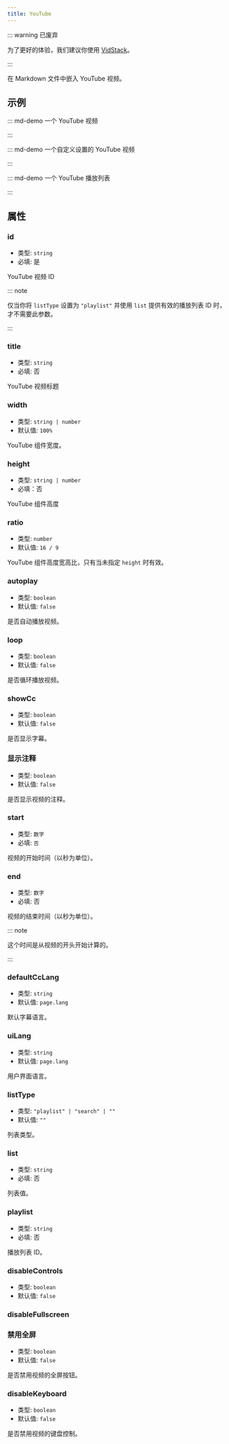 ```yaml
---
title: YouTube
---
```


::: warning 已废弃

为了更好的体验，我们建议你使用 [VidStack](./vid-stack.md)。

:::

在 Markdown 文件中嵌入 YouTube 视频。

<!-- more -->

## 示例

<!-- #region demo -->

::: md-demo 一个 YouTube 视频

<YouTube id="0JJPfz5dg20" />

:::

::: md-demo 一个自定义设置的 YouTube 视频

<YouTube id="0JJPfz5dg20" disable-fullscreen />

:::

::: md-demo 一个 YouTube 播放列表

<YouTube list-type="playlist" list="PLJNLwTPak6dhCRzVelZIs2-DfBp01NX_1" />

:::

<!-- #endregion demo -->

## 属性

### id

- 类型: `string`
- 必填: 是

YouTube 视频 ID

::: note

仅当你将 `listType` 设置为 `"playlist"` 并使用 `list` 提供有效的播放列表 ID 时，才不需要此参数。

:::

### title

- 类型: `string`
- 必填: 否

YouTube 视频标题

### width

- 类型: `string | number`
- 默认值: `100%`

YouTube 组件宽度。

### height

- 类型: `string | number`
- 必填：否

YouTube 组件高度

### ratio

- 类型: `number`
- 默认值: `16 / 9`

YouTube 组件高度宽高比，只有当未指定 `height` 时有效。

### autoplay

- 类型: `boolean`
- 默认值: `false`

是否自动播放视频。

### loop

- 类型: `boolean`
- 默认值: `false`

是否循环播放视频。

### showCc

- 类型: `boolean`
- 默认值: `false`

是否显示字幕。

### 显示注释

- 类型: `boolean`
- 默认值: `false`

是否显示视频的注释。

### start

- 类型: `数字`
- 必填: `否`

视频的开始时间（以秒为单位）。

### end

- 类型: `数字`
- 必填: 否

视频的结束时间（以秒为单位）。

::: note

这个时间是从视频的开头开始计算的。

:::

### defaultCcLang

- 类型: `string`
- 默认值: `page.lang`

默认字幕语言。

### uiLang

- 类型: `string`
- 默认值: `page.lang`

用户界面语言。

### listType

- 类型: `"playlist" | "search" | ""`
- 默认值: `""`

列表类型。

### list

- 类型: `string`
- 必填: 否

列表值。

### playlist

- 类型: `string`
- 必填: 否

播放列表 ID。

### disableControls

- 类型: `boolean`
- 默认值: `false`

### disableFullscreen

### 禁用全屏

- 类型: `boolean`
- 默认值: `false`

是否禁用视频的全屏按钮。

### disableKeyboard

- 类型: `boolean`
- 默认值: `false`

是否禁用视频的键盘控制。
